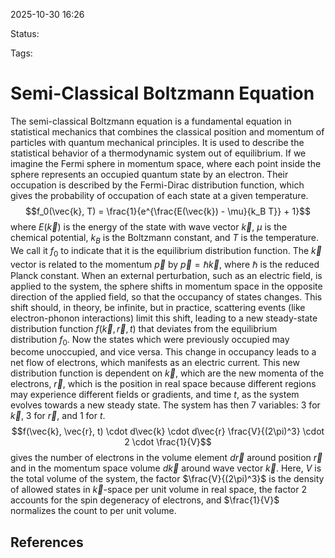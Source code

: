 
2025-10-30 16:26

Status: 

Tags:

# Semi-Classical Boltzmann Equation
The semi-classical Boltzmann equation is a fundamental equation in statistical mechanics that combines the classical position and momentum of particles with quantum mechanical principles. It is used to describe the statistical behavior of a thermodynamic system out of equilibrium.
If we imagine the Fermi sphere in momentum space, where each point inside the sphere represents an occupied quantum state by an electron. Their occupation is described by the Fermi-Dirac distribution function, which gives the probability of occupation of each state at a given temperature.
$$f_0(\vec{k}, T) = \frac{1}{e^{\frac{E(\vec{k}) - \mu}{k_B T}} + 1}$$ where $E(\vec{k})$ is the energy of the state with wave vector $\vec{k}$, $\mu$ is the chemical potential, $k_B$ is the Boltzmann constant, and $T$ is the temperature. We call it $f_0$ to indicate that it is the equilibrium distribution function. 
The $\vec{k}$ vector is related to the momentum $\vec{p}$ by $\vec{p} = \hbar \vec{k}$, where $\hbar$ is the reduced Planck constant.
When an external perturbation, such as an electric field, is applied to the system, the sphere shifts in momentum space in the opposite direction of the applied field, so that the occupancy of states changes. This shift should, in theory, be infinite, but in practice, scattering events (like electron-phonon interactions) limit this shift, leading to a new steady-state distribution function $f(\vec{k}, \vec{r}, t)$ that deviates from the equilibrium distribution $f_0$.
Now the states which were previously occupied may become unoccupied, and vice versa. This change in occupancy leads to a net flow of electrons, which manifests as an electric current.
This new distribution function is dependent on $\vec{k}$, which are the new momenta of the electrons, $\vec{r}$, which is the position in real space because different regions may experience different fields or gradients, and time $t$, as the system evolves towards a new steady state. The system has then 7 variables: 3 for $\vec{k}$, 3 for $\vec{r}$, and 1 for $t$. 
$$f(\vec{k}, \vec{r}, t) \cdot d\vec{k} \cdot d\vec{r} \frac{V}{(2\pi)^3} \cdot 2 \cdot \frac{1}{V}$$ gives the number of electrons in the volume element $d\vec{r}$ around position $\vec{r}$ and in the momentum space volume $d\vec{k}$ around wave vector $\vec{k}$. Here, $V$ is the total volume of the system, the factor $\frac{V}{(2\pi)^3}$ is the density of allowed states in $\vec{k}$-space per unit volume in real space, the factor 2 accounts for the spin degeneracy of electrons, and $\frac{1}{V}$ normalizes the count to per unit volume.




## References

